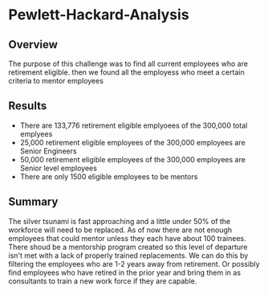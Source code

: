 # Pewlett-Hackard-Analysis
## Overview
The purpose of this challenge was to find all current employees who are retirement eligible. then we found all the employess who meet a certain criteria to mentor employees
## Results
* There are 133,776 retirement eligible emplyoees of the 300,000 total emplyees
* 25,000 retirement eligible employees of the 300,000 employees are Senior Engineers
* 50,000 retirement eligible employees of the 300,000 employees are Senior level employees
* There are only 1500 eligible employees to be mentors
## Summary
The silver tsunami is fast approaching and a little under 50% of the workforce will need to be replaced. As of now there are not enough employees that could mentor unless they each have about 100 trainees. There shoud be a mentorship program created so this level of departure isn't met with a lack of properly trained replacements. We can do this by filtering the employees who are 1-2 years away from retirement. Or possibly find employees who have retired in the prior year and bring them in as consultants to train a new work force if they are capable.
